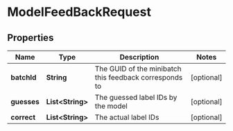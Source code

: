 

# ModelFeedBackRequest

## Properties

Name | Type | Description | Notes
------------ | ------------- | ------------- | -------------
**batchId** | **String** | The GUID of the minibatch this feedback corresponds to |  [optional]
**guesses** | **List&lt;String&gt;** | The guessed label IDs by the model |  [optional]
**correct** | **List&lt;String&gt;** | The actual label IDs |  [optional]





